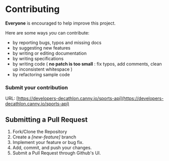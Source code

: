 # Contributing

**Everyone** is encouraged to help improve this project.

Here are some ways *you* can contribute:

* by reporting bugs, typos and missing docs
* by suggesting new features
* by writing or editing documentation
* by writing specifications
* by writing code ( **no patch is too small** : fix typos, add comments, clean up inconsistent whitespace )
* by refactoring sample code

### Submit your contribution 

URL:
[https://developers-decathlon.canny.io/sports-api](https://developers-decathlon.canny.io/sports-api)

## Submitting a Pull Request

1. Fork/Clone the Repository
2. Create a *[new-feature]* branch
3. Implement your feature or bug fix.
4. Add, commit, and push your changes.
5. Submit a Pull Request through Github's UI.

